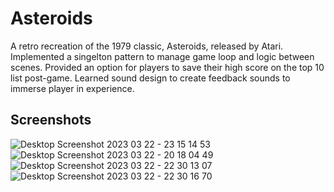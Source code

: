 # Asteroids

A retro recreation of the 1979 classic, Asteroids, released by Atari. Implemented a singelton pattern to manage game loop and logic between scenes. Provided an option for players to save their high score on the top 10 list post-game. Learned sound design to create feedback sounds to immerse player in experience.

## Screenshots
![Desktop Screenshot 2023 03 22 - 23 15 14 53](https://user-images.githubusercontent.com/7257923/227120034-7a4b597a-521c-4782-a833-24b94415229b.png)
![Desktop Screenshot 2023 03 22 - 20 18 04 49](https://user-images.githubusercontent.com/7257923/227118469-9f93bcd6-0e52-41bb-96e2-89a6d20e38a0.png)
![Desktop Screenshot 2023 03 22 - 22 30 13 07](https://user-images.githubusercontent.com/7257923/227118461-e20498b7-7726-4be2-bfd4-39364c783ce7.png)
![Desktop Screenshot 2023 03 22 - 22 30 16 70](https://user-images.githubusercontent.com/7257923/227118465-7d31559a-2141-4554-b4f2-f55e66d40b37.png)
